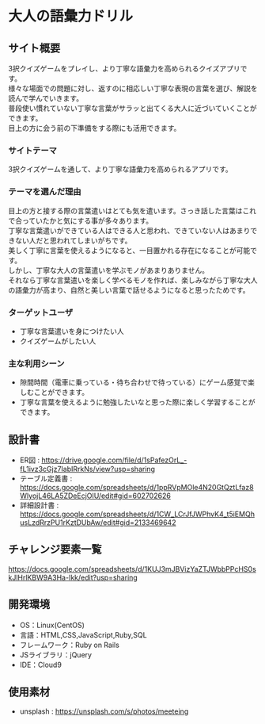 # 大人の語彙力ドリル

## サイト概要 
3択クイズゲームをプレイし、より丁寧な語彙力を高められるクイズアプリです。<br>
様々な場面での問題に対し、返すのに相応しい丁寧な表現の言葉を選び、解説を読んで学んでいきます。<br>
普段使い慣れていない丁寧な言葉がサラッと出てくる大人に近づいていくことができます。<br>
目上の方に会う前の下準備をする際にも活用できます。

### サイトテーマ
3択クイズゲームを通して、より丁寧な語彙力を高められるアプリです。

### テーマを選んだ理由
目上の方と接する際の言葉遣いはとても気を遣います。さっき話した言葉はこれで合っていたかと気にする事が多々あります。<br>
丁寧な言葉遣いができている人はできる人と思われ、できていない人はあまりできない人だと思われてしまいがちです。<br>
美しく丁寧に言葉を使えるようになると、一目置かれる存在になることが可能です。<br>
しかし、丁寧な大人の言葉遣いを学ぶモノがあまりありません。<br>
それなら丁寧な言葉遣いを楽しく学べるモノを作れば、楽しみながら丁寧な大人の語彙力が高まり、自然と美しい言葉で話せるようになると思ったためです。

### ターゲットユーザ
- 丁寧な言葉遣いを身につけたい人
- クイズゲームがしたい人

### 主な利用シーン
- 隙間時間（電車に乗っている・待ち合わせで待っている）にゲーム感覚で楽しむことができます。
- 丁寧な言葉を使えるように勉強したいなと思った際に楽しく学習することができます。

## 設計書
- ER図 : https://drive.google.com/file/d/1sPafezOrL_-fL1ivz3cGjz7IabIRrkNs/view?usp=sharing
- テーブル定義書 : https://docs.google.com/spreadsheets/d/1ppRVpMOle4N20GtQztLfaz8WlyojL46LA5ZDeEcjOIU/edit#gid=602702626
- 詳細設計書 : https://docs.google.com/spreadsheets/d/1CW_LCrJfJWPhvK4_t5iEMQhusLzdRrzPU1rKztDUbAw/edit#gid=2133469642

## チャレンジ要素一覧
https://docs.google.com/spreadsheets/d/1KUJ3mJBVizYaZTJWbbPPcHS0skJlHrlKBW9A3Ha-Ikk/edit?usp=sharing

## 開発環境
- OS：Linux(CentOS)
- 言語：HTML,CSS,JavaScript,Ruby,SQL
- フレームワーク：Ruby on Rails
- JSライブラリ：jQuery
- IDE：Cloud9

## 使用素材
- unsplash : https://unsplash.com/s/photos/meeteing